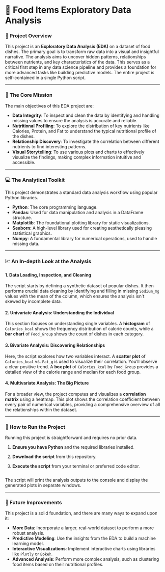 # 🥗 Food Items Exploratory Data Analysis

### 🚀 Project Overview

This project is an **Exploratory Data Analysis (EDA)** on a dataset of food dishes. The primary goal is to transform raw data into a visual and insightful narrative. The analysis aims to uncover hidden patterns, relationships between nutrients, and key characteristics of the data. This serves as a critical first step in any data science pipeline and provides a foundation for more advanced tasks like building predictive models. The entire project is self-contained in a single Python script.

-----

### 🎯 The Core Mission

The main objectives of this EDA project are:

  * **Data Integrity**: To inspect and clean the data by identifying and handling missing values to ensure the analysis is accurate and reliable.
  * **Nutritional Profiling**: To explore the distribution of key nutrients like Calories, Protein, and Fat to understand the typical nutritional profile of the dishes.
  * **Relationship Discovery**: To investigate the correlation between different nutrients to find interesting patterns.
  * **Visual Storytelling**: To use various plots and charts to effectively visualize the findings, making complex information intuitive and accessible.

-----

### 💻 The Analytical Toolkit

This project demonstrates a standard data analysis workflow using popular Python libraries.

  * **Python**: The core programming language.
  * **Pandas**: Used for data manipulation and analysis in a DataFrame structure.
  * **Matplotlib**: The foundational plotting library for static visualizations.
  * **Seaborn**: A high-level library used for creating aesthetically pleasing statistical graphics.
  * **Numpy**: A fundamental library for numerical operations, used to handle missing data.


-----

### 📈 An In-depth Look at the Analysis

#### 1\. Data Loading, Inspection, and Cleaning

The script starts by defining a synthetic dataset of popular dishes. It then performs crucial data cleaning by identifying and filling in missing `Sodium_mg` values with the mean of the column, which ensures the analysis isn't skewed by incomplete data.

#### 2\. Univariate Analysis: Understanding the Individual

This section focuses on understanding single variables. A **histogram** of `Calories_kcal` shows the frequency distribution of calorie counts, while a **bar chart** of `Food_Group` shows the count of dishes in each category.

#### 3\. Bivariate Analysis: Discovering Relationships

Here, the script explores how two variables interact. A **scatter plot** of `Calories_kcal` vs. `Fat_g` is used to visualize their correlation. You'll observe a clear positive trend. A **box plot** of `Calories_kcal` by `Food_Group` provides a detailed view of the calorie range and median for each food group.

#### 4\. Multivariate Analysis: The Big Picture

For a broader view, the project computes and visualizes a **correlation matrix** using a heatmap. This plot shows the correlation coefficient between every pair of numerical variables, providing a comprehensive overview of all the relationships within the dataset.

-----

### 🏃 How to Run the Project

Running this project is straightforward and requires no prior data.

1.  **Ensure you have Python** and the required libraries installed. 
2.  **Download the script** from this repository.
3.  **Execute the script** from your terminal or preferred code editor.

    ```

The script will print the analysis outputs to the console and display the generated plots in separate windows.

-----

### 🔮 Future Improvements

This project is a solid foundation, and there are many ways to expand upon it:

  * **More Data**: Incorporate a larger, real-world dataset to perform a more robust analysis.
  * **Predictive Modeling**: Use the insights from the EDA to build a machine learning model.
  * **Interactive Visualizations**: Implement interactive charts using libraries like `Plotly` or `Bokeh`.
  * **Advanced Analysis**: Perform more complex analysis, such as clustering food items based on their nutritional profiles.
